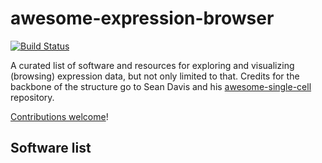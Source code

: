 # awesome-expression-browser

[![Build Status](https://travis-ci.org/federicomarini/wesome-expression-browser.svg?branch=master)](https://travis-ci.org/federicomarini/wesome-expression-browser)

A curated list of software and resources for exploring and visualizing (browsing) expression data, but not only limited to that. Credits for the backbone of the structure go to Sean Davis and his [awesome-single-cell](https://github.com/seandavi/awesome-single-cell) repository.

[Contributions welcome](https://github.com/federicomarini/awesome-expression-browser/blob/master/contributing.md)!

## Software list

## 
